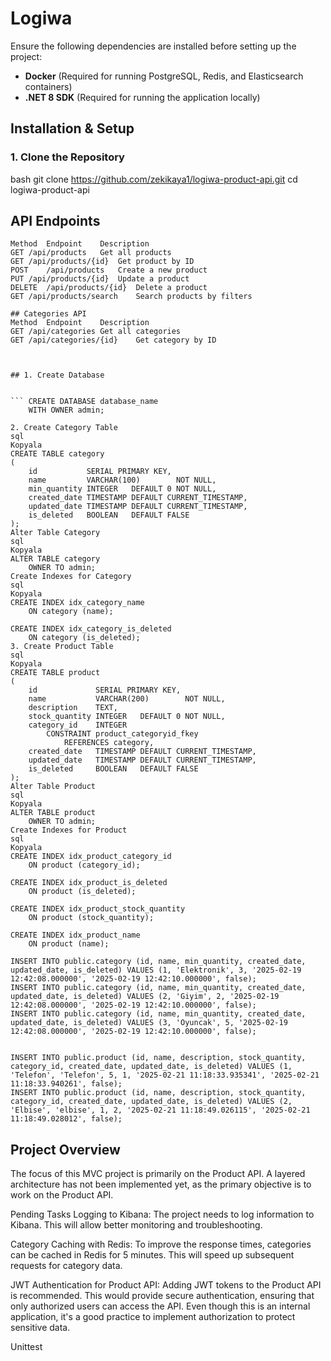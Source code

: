 # Logiwa


Ensure the following dependencies are installed before setting up the project:

- **Docker** (Required for running PostgreSQL, Redis, and Elasticsearch containers)
- **.NET 8 SDK** (Required for running the application locally) 

## Installation & Setup

### 1. Clone the Repository
bash
git clone https://github.com/zekikaya1/logiwa-product-api.git
cd logiwa-product-api


## API Endpoints
``` Products API
Method	Endpoint	Description
GET	/api/products	Get all products
GET	/api/products/{id}	Get product by ID
POST	/api/products	Create a new product
PUT	/api/products/{id}	Update a product
DELETE	/api/products/{id}	Delete a product
GET	/api/products/search	Search products by filters

## Categories API
Method	Endpoint	Description
GET	/api/categories	Get all categories
GET	/api/categories/{id}	Get category by ID

 

## 1. Create Database

 
``` CREATE DATABASE database_name
    WITH OWNER admin;

2. Create Category Table
sql
Kopyala
CREATE TABLE category
(
    id           SERIAL PRIMARY KEY,
    name         VARCHAR(100)        NOT NULL,
    min_quantity INTEGER   DEFAULT 0 NOT NULL,
    created_date TIMESTAMP DEFAULT CURRENT_TIMESTAMP,
    updated_date TIMESTAMP DEFAULT CURRENT_TIMESTAMP,
    is_deleted   BOOLEAN   DEFAULT FALSE
);
Alter Table Category
sql
Kopyala
ALTER TABLE category
    OWNER TO admin;
Create Indexes for Category
sql
Kopyala
CREATE INDEX idx_category_name
    ON category (name);

CREATE INDEX idx_category_is_deleted
    ON category (is_deleted);
3. Create Product Table
sql
Kopyala
CREATE TABLE product
(
    id             SERIAL PRIMARY KEY,
    name           VARCHAR(200)        NOT NULL,
    description    TEXT,
    stock_quantity INTEGER   DEFAULT 0 NOT NULL,
    category_id    INTEGER
        CONSTRAINT product_categoryid_fkey
            REFERENCES category,
    created_date   TIMESTAMP DEFAULT CURRENT_TIMESTAMP,
    updated_date   TIMESTAMP DEFAULT CURRENT_TIMESTAMP,
    is_deleted     BOOLEAN   DEFAULT FALSE
);
Alter Table Product
sql
Kopyala
ALTER TABLE product
    OWNER TO admin;
Create Indexes for Product
sql
Kopyala
CREATE INDEX idx_product_category_id
    ON product (category_id);

CREATE INDEX idx_product_is_deleted
    ON product (is_deleted);

CREATE INDEX idx_product_stock_quantity
    ON product (stock_quantity);

CREATE INDEX idx_product_name
    ON product (name);

INSERT INTO public.category (id, name, min_quantity, created_date, updated_date, is_deleted) VALUES (1, 'Elektronik', 3, '2025-02-19 12:42:08.000000', '2025-02-19 12:42:10.000000', false);
INSERT INTO public.category (id, name, min_quantity, created_date, updated_date, is_deleted) VALUES (2, 'Giyim', 2, '2025-02-19 12:42:08.000000', '2025-02-19 12:42:10.000000', false);
INSERT INTO public.category (id, name, min_quantity, created_date, updated_date, is_deleted) VALUES (3, 'Oyuncak', 5, '2025-02-19 12:42:08.000000', '2025-02-19 12:42:10.000000', false);


INSERT INTO public.product (id, name, description, stock_quantity, category_id, created_date, updated_date, is_deleted) VALUES (1, 'Telefon', 'Telefon', 5, 1, '2025-02-21 11:18:33.935341', '2025-02-21 11:18:33.940261', false);
INSERT INTO public.product (id, name, description, stock_quantity, category_id, created_date, updated_date, is_deleted) VALUES (2, 'Elbise', 'elbise', 1, 2, '2025-02-21 11:18:49.026115', '2025-02-21 11:18:49.028012', false);
```

## Project Overview
The focus of this MVC project is primarily on the Product API. A layered architecture has not been implemented yet, as the primary objective is to work on the Product API.

Pending Tasks
Logging to Kibana: The project needs to log information to Kibana. This will allow better monitoring and troubleshooting.

Category Caching with Redis: To improve the response times, categories can be cached in Redis for 5 minutes. This will speed up subsequent requests for category data.

JWT Authentication for Product API: Adding JWT tokens to the Product API is recommended. This would provide secure authentication, ensuring that only authorized users can access the API. Even though this is an internal application, it's a good practice to implement authorization to protect sensitive data.

Unittest









